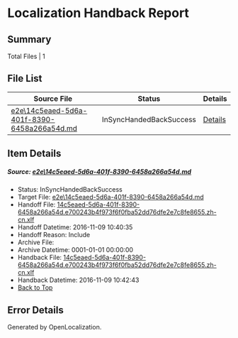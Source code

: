 # <a name='report-top'></a> Localization Handback Report

## Summary
 Total Files | 1

## File List
 Source File | Status | Details 
 ----------- | ------ | ------- 
 [e2e\14c5eaed-5d6a-401f-8390-6458a266a54d.md](https://github.com/OpenLocalizationTestOrg/ol-test0/blob/c6aca54f5835fc263c57e2bc234551a42320d7b0/e2e/14c5eaed-5d6a-401f-8390-6458a266a54d.md) | InSyncHandedBackSuccess | [Details](#c58fda5a1f8113cad7fa5f1b015849bf982c2d1e1)

## Item Details
##### <a name='c58fda5a1f8113cad7fa5f1b015849bf982c2d1e1'></a> Source: [e2e\14c5eaed-5d6a-401f-8390-6458a266a54d.md](https://github.com/OpenLocalizationTestOrg/ol-test0/blob/c6aca54f5835fc263c57e2bc234551a42320d7b0/e2e/14c5eaed-5d6a-401f-8390-6458a266a54d.md)
* Status: InSyncHandedBackSuccess
* Target File: [e2e\14c5eaed-5d6a-401f-8390-6458a266a54d.md](https://github.com/OpenLocalizationTestOrg/ol-test0-zhcn/blob/46145eb7e23d54a53b62718af1e44a11adeadf43/e2e/14c5eaed-5d6a-401f-8390-6458a266a54d.md)
* Handoff File: [14c5eaed-5d6a-401f-8390-6458a266a54d.e700243b4f973f6f0fba52dd76dfe2e7c8fe8655.zh-cn.xlf](https://github.com/OpenLocalizationTestOrg/ol-test0-handoff/blob/89763593a812508ae7b7fa86c5b01ff53d035e2f/ol-handoff/OpenLocalizationTestOrg/ol-test0-zhcn/yufeih/ht/14c5eaed-5d6a-401f-8390-6458a266a54d.e700243b4f973f6f0fba52dd76dfe2e7c8fe8655.zh-cn.xlf)
* Handoff Datetime: 2016-11-09 10:40:35
* Handoff Reason: Include
* Archive File: 
* Archive Datetime: 0001-01-01 00:00:00
* Handback File: [14c5eaed-5d6a-401f-8390-6458a266a54d.e700243b4f973f6f0fba52dd76dfe2e7c8fe8655.zh-cn.xlf](https://github.com/OpenLocalizationTestOrg/ol-test0-handback/blob/83896867352cd99f732837e16a0eda6bd65d26ff/ol-handback/OpenLocalizationTestOrg/ol-test0-zhcn/yufeih/ht/14c5eaed-5d6a-401f-8390-6458a266a54d.e700243b4f973f6f0fba52dd76dfe2e7c8fe8655.zh-cn.xlf)
* Handback Datetime: 2016-11-09 10:42:43
* [Back to Top](#report-top)


## Error Details

Generated by OpenLocalization.

